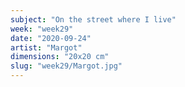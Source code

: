 ```yaml
---
subject: "On the street where I live"
week: "week29"
date: "2020-09-24"
artist: "Margot"
dimensions: "20x20 cm"
slug: "week29/Margot.jpg"
---
```

